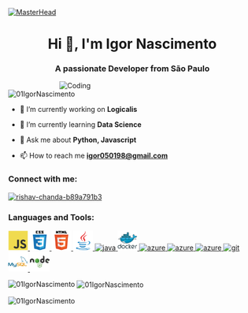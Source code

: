 [![MasterHead](https://developers.giphy.com/branch/master/static/api-512d36c09662682717108a38bbb5c57d.gif)](https://01IgorNascimento.io)
<h1 align="center">Hi 👋, I'm Igor Nascimento</h1>
<h3 align="center">A passionate Developer from São Paulo</h3>
<img align="right" alt="Coding" width="400" src="https://cdn.dribbble.com/users/1162077/screenshots/3848914/programmer.gif">


<p align="left"> <img src="https://komarev.com/ghpvc/?username=01IgorNascimento&label=Profile%20views&color=0e75b6&style=flat" alt="01IgorNascimento" /> </p>


- 🔭 I’m currently working on **Logicalis**

- 🌱 I’m currently learning **Data Science**

- 💬 Ask me about **Python, Javascript**

- 📫 How to reach me **igor050198@gmail.com**

<h3 align="left">Connect with me:</h3>
<p align="left">
<a href="https://www.linkedin.com/in/igor-nascimento-silva-423351214/" target="blank"><img align="center" src="https://raw.githubusercontent.com/rahuldkjain/github-profile-readme-generator/master/src/images/icons/Social/linked-in-alt.svg" alt="rishav-chanda-b89a791b3" height="30" width="40" /></a>
</p>
<h3 align="left">Languages and Tools:</h3>
<p align="left"> 
  <a href="https://developer.mozilla.org/en-US/docs/Web/JavaScript" target="_blank" rel="noreferrer"> <img        src="https://raw.githubusercontent.com/devicons/devicon/master/icons/javascript/javascript-original.svg" alt="javascript" width="40" height="40"/> 
  </a> 
  <a href="https://www.w3schools.com/css/" target="_blank" rel="noreferrer"> <img src="https://raw.githubusercontent.com/devicons/devicon/master/icons/css3/css3-original-wordmark.svg" alt="css3" width="40" height="40"/> </a>
  <a href="https://www.w3.org/html/" target="_blank" rel="noreferrer"> <img src="https://raw.githubusercontent.com/devicons/devicon/master/icons/html5/html5-original-wordmark.svg" alt="html5" width="40" height="40"/> </a> 
  <a href="https://www.java.com" target="_blank" rel="noreferrer"> <img src="https://raw.githubusercontent.com/devicons/devicon/master/icons/java/java-original.svg" alt="java" width="40" height="40"/> </a>
    <a href="https://www.java.com" target="_blank" rel="noreferrer"> <img src="https://seeklogo.com/images/C/c-sharp-c-logo-02F17714BA-seeklogo.com.png" alt="java" width="40" height="40"/> </a>
  <a href="https://www.docker.com/" target="_blank" rel="noreferrer"> <img src="https://raw.githubusercontent.com/devicons/devicon/master/icons/docker/docker-original-wordmark.svg" alt="docker" width="40" height="40"/> 
  </a>
    <a href="https://azure.microsoft.com/pt-br/" target="_blank" rel="noreferrer"> <img src="https://arunpotti.files.wordpress.com/2021/12/microsoft_azure.svg_.png" alt="azure" width="40" height="40"/> 
  </a>
      <a href="https://azure.microsoft.com/pt-br/" target="_blank" rel="noreferrer"> <img src="https://a0.awsstatic.com/libra-css/images/logos/aws_logo_smile_1200x630.png" alt="azure" width="40" height="40"/> 
  </a>
    </a>
      <a href="https://azure.microsoft.com/pt-br/" target="_blank" rel="noreferrer"> <img src="https://w7.pngwing.com/pngs/170/924/png-transparent-microsoft-sql-server-microsoft-azure-sql-database-microsoft-text-logo-microsoft-azure.png" alt="azure" width="40" height="40"/> 
  </a>
  <a href="https://git-scm.com/" target="_blank" rel="noreferrer"> <img src="https://www.vectorlogo.zone/logos/git-scm/git-scm-icon.svg" alt="git" width="40" height="40"/> </a>   <a href="https://www.mysql.com/" target="_blank" rel="noreferrer"> <img src="https://raw.githubusercontent.com/devicons/devicon/master/icons/mysql/mysql-original-wordmark.svg" alt="mysql" width="40" height="40"/> </a> <a href="https://nodejs.org" target="_blank" rel="noreferrer"> <img src="https://raw.githubusercontent.com/devicons/devicon/master/icons/nodejs/nodejs-original-wordmark.svg" alt="nodejs" width="40" height="40"/> </a>  </p>

<p><img align="left" src="https://github-readme-stats.vercel.app/api/top-langs?username=01IgorNascimento&show_icons=true&locale=en&layout=compact&theme=tokyonight" alt="01IgorNascimento" /></p>

<p>&nbsp;<img align="center" src="https://github-readme-stats.vercel.app/api?username=01IgorNascimento&show_icons=true&locale=en&theme=tokyonight" alt="01IgorNascimento" /></p>

<p><img align="center" src="https://github-readme-streak-stats.herokuapp.com/?user=01IgorNascimento&&theme=tokyonight" alt="01IgorNascimento" /></p>
